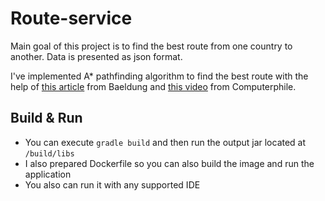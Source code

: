 # Route-service

Main goal of this project is to find the best route from one country to another. Data is presented as json format.

I've implemented A* pathfinding algorithm to find the best route with the help of [this article](https://www.baeldung.com/java-a-star-pathfinding) from Baeldung and [this video](https://youtu.be/ySN5Wnu88nE) from Computerphile.




## Build & Run

* You can execute `gradle build` and then run the output jar located at `/build/libs` 
* I also prepared Dockerfile so you can also build the image and run the application 
* You also can run it with any supported IDE

